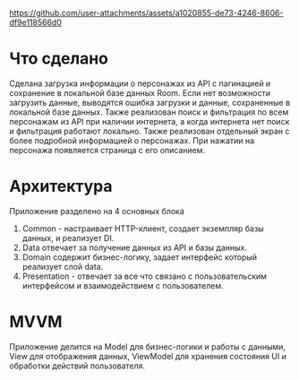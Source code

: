 

https://github.com/user-attachments/assets/a1020855-de73-4246-8606-df9e118566d0

# Что сделано

Сделана загрузка информации о персонажах из API с пагинацией и сохранение в локальной базе данных Room. Если нет возможности загрузить данные, выводятся ошибка загрузки и данные, сохраненные в локальной базе данных. Также реализован поиск и фильтрация по всем персонажам из API при наличии интернета, а когда интернета нет поиск и фильтрация работают локально. Также реализован отдельный экран с более подробной информацией о персонажах. При нажатии на персонажа появляется страница с его описанием.

# Архитектура 

Приложение разделено на 4 основных блока
1) Common - настраивает HTTP-клиент, создает экземпляр базы данных, и реализует DI.
2) Data отвечает за получение данных из API и базы данных.
3) Domain содержит бизнес-логику, задает интерфейс который реализует слой data.
4) Presentation - отвечает за все что связано с пользовательским интерфейсом и взаимодействием с пользователем.

# MVVM

   Приложение делится на Model для бизнес-логики и работы с данными, View для отображения данных, ViewModel для хранения состояния UI и обработки действий пользователя. 

